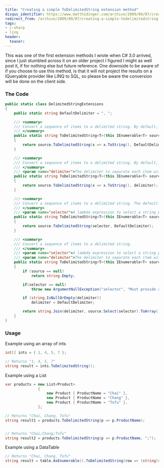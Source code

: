 ```yaml
---
title: "Creating a simple ToDelimitedString extension method"
disqus_identifier: https://www.matthidinger.com/archive/2009/09/07/creating-a-simple-todelimitedstring-extension-method.aspx
redirect_from: /archive/2009/09/07/creating-a-simple-todelimitedstring-extension-method.aspx/
tags: 
- c-sharp
- linq
header:
  teaser: 
---
```

This was one of the first extension methods I wrote when C\# 3.0 arrived, since I just stumbled across it on an older project I figured I might as well post it, if for nothing else but future reference. One downside to be aware of if you choose to use this method, is that it will not project the results on a IQueryable provider like LINQ to SQL, so please be aware the conversion will be done on the client side.

### The Code

```csharp
public static class DelimitedStringExtensions
{
    public static string DefaultDelimiter = ", ";

    /// <summary>
    /// Convert a sequence of items to a delimited string. By default, ToString() will be called on each item in the sequence to formulate the result. The default delimiter of ', ' will be used
    /// </summary>
    public static string ToDelimitedString<T>(this IEnumerable<T> source)
    {
        return source.ToDelimitedString(x => x.ToString(), DefaultDelimiter);
    }

    /// <summary>
    /// Convert a sequence of items to a delimited string. By default, ToString() will be called on each item in the sequence to formulate the result
    /// </summary>
    /// <param name="delimiter">The delimiter to separate each item with</param>
    public static string ToDelimitedString<T>(this IEnumerable<T> source, string delimiter)
    {
        return source.ToDelimitedString(x => x.ToString(), delimiter);
    }

    /// <summary>
    /// Convert a sequence of items to a delimited string. The default delimiter of ', ' will be used
    /// </summary>
    /// <param name="selector">A lambda expression to select a string property of <typeparamref name="T"/></param>
    public static string ToDelimitedString<T>(this IEnumerable<T> source, Func<T, string> selector)
    {
        return source.ToDelimitedString(selector, DefaultDelimiter);
    }

    /// <summary>
    /// Convert a sequence of items to a delimited string.
    /// </summary>
    /// <param name="selector">A lambda expression to select a string property of <typeparamref name="T"/></param>
    /// <param name="delimiter">The delimiter to separate each item with</param>
    public static string ToDelimitedString<T>(this IEnumerable<T> source, Func<T, string> selector, string delimiter)
    {
        if (source == null)
            return string.Empty;

        if(selector == null)
            throw new ArgumentNullException("selector", "Must provide a valid property selector");

        if (string.IsNullOrEmpty(delimiter))
            delimiter = DefaultDelimiter;

        return string.Join(delimiter, source.Select(selector).ToArray());
    }
}
```

### Usage

Example using an array of ints

```csharp
int[] ints = { 1, 4, 5, 7 };

// Returns "1, 4, 5, 7"
string result = ints.ToDelimitedString();
```

Example using a List

```csharp
var products = new List<Product>
               {
                   new Product { ProductName = "Chai" },
                   new Product { ProductName = "Chang" },
                   new Product { ProductName = "Tofu" },
               };

// Returns "Chai, Chang, Tofu"
string result1 = products.ToDelimitedString(p => p.ProductName);


// Returns "Chai;Chang;Tofu"
string result2 = products.ToDelimitedString(p => p.ProductName, ";");
```

Example using a DataTable

```csharp
// Returns "Chai, Chang, Tofu"
string result = table.AsEnumerable().ToDelimitedString(row => (string)row["ProductName"]);
```

 

